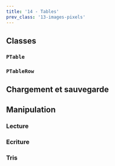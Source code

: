 ```yaml
---
title: '14 - Tables'
prev_class: '13-images-pixels'
---
```


## Classes
### `PTable`
### `PTableRow`
## Chargement et sauvegarde
## Manipulation
### Lecture
### Ecriture
### Tris